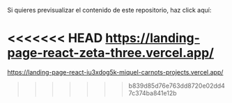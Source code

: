 Si quieres previsualizar el contenido de este repositorio, haz click aquí:

<<<<<<< HEAD
https://landing-page-react-zeta-three.vercel.app/
=======
https://landing-page-react-iu3xdog5k-miquel-carnots-projects.vercel.app/
>>>>>>> b839d85d76e763dd8720e02dd47c374ba841e12b

